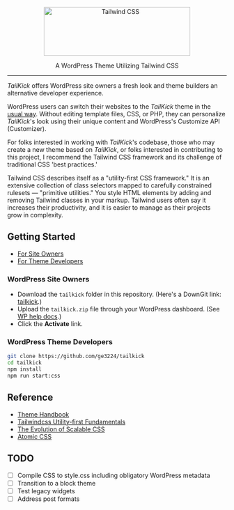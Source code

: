 <p align="center">
  <a href="https://tailwindcss.com" target="_blank">
    <picture>
      <source media="(prefers-color-scheme: dark)" srcset="https://user-images.githubusercontent.com/75739874/210090629-6116d0c8-b268-4121-a142-fe59239bf7d5.svg">
      <source media="(prefers-color-scheme: light)" srcset="https://user-images.githubusercontent.com/75739874/210090704-4c1f4254-48a3-4d0d-bcb8-936ca35d1082.svg">
      <img alt="Tailwind CSS" src="https://user-images.githubusercontent.com/75739874/210015003-1e8611fb-fbbf-4a23-882d-bec14825ee09.svg" width="336" height="112" style="max-width: 100%;">
    </picture>
  </a>
</p>

<p align="center">A WordPress Theme Utilizing Tailwind CSS</p>

------

*TailKick* offers WordPress site owners a fresh look and theme builders an alternative developer experience.

WordPress users can switch their websites to the *TailKick* theme in the [usual way](#gs-site-owners). Without editing template files, CSS, or PHP, they can personalize *TailKick*'s look using their unique content and WordPress's Customize API (Customizer).

For folks interested in working with *TailKick*'s codebase, those who may create a new theme based on *TailKick*, or folks interested in contributing to this project, I recommend the Tailwind CSS framework and its challenge of traditional CSS 'best practices.'

Tailwind CSS describes itself as a "utility-first CSS framework." It is an extensive collection of class selectors mapped to carefully constrained rulesets — "primitive utilities." You style HTML elements by adding and removing Tailwind classes in your markup. Tailwind users often say it increases their productivity, and it is easier to manage as their projects grow in complexity.

## Getting Started 

- [For Site Owners](#gs-site-owners)
- [For Theme Developers](#gs-theme-developers)

### <a name="gs-site-owners"></a>WordPress Site Owners

- Download the `tailkick` folder in this repository. (Here's a DownGit link: [tailkick](https://downgit.github.io/#/home?url=https://github.com/ge3224/tailkick/tree/main/tailkick).) 
- Upload the `tailkick.zip` file through your WordPress dashboard. (See [WP help docs](https://wordpress.org/support/article/appearance-themes-screen/#using-the-upload-method).)
- Click the **Activate** link.

### <a name="gs-theme-developers"></a>WordPress Theme Developers

```bash
git clone https://github.com/ge3224/tailkick
cd tailkick
npm install
npm run start:css
```

## Reference

- [Theme Handbook](https://developer.wordpress.org/themes/)
- [Tailwindcss Utility-first Fundamentals](https://tailwindcss.com/docs/utility-first)
- [The Evolution of Scalable CSS](https://frontendmastery.com/posts/the-evolution-of-scalable-css/)
- [Atomic CSS](https://www.smashingmagazine.com/2013/10/challenging-css-best-practices-atomic-approach/) 

## TODO

- [ ] Compile CSS to style.css including obligatory WordPress metadata
- [ ] Transition to a block theme
- [ ] Test legacy widgets
- [ ] Address post formats
